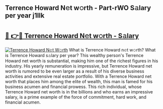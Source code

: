## Terrence Howard N𝚎t w𝚘rth - Part-rWO S𝚊lary per year j1IIk

# <h2><a href="http://gc2hgvz.nevu.top/?p=Terrence+Howard">🔗 👉🔴 Terrence Howard N𝚎t w𝚘rth - S𝚊lary</a></h2>

[![Terrence Howard N𝚎t W𝚘rth](https://i.imgur.com/Oavwk0R.jpeg)](http://gc2hgvz.nevu.top/?p=Terrence+Howard)
What is Terrence Howard n𝚎t w𝚘rth? What is Terrence Howard s𝚊lary per year?
This wealthy person's Terrence Howard net worth is substantial, making him one of the richest figures in his industry. His yearly remuneration is impressive, but Terrence Howard net worth is rumored to be even larger as a result of his diverse business activities and extensive real estate portfolio. With a Terrence Howard net worth that places him among the elite of wealth, this man is famed for his business acumen and financial prowess. This rich individual, whose Terrence Howard net worth is in the billions and who earns an impressive salary, is a prime example of the force of commitment, hard work, and financial acumen.
